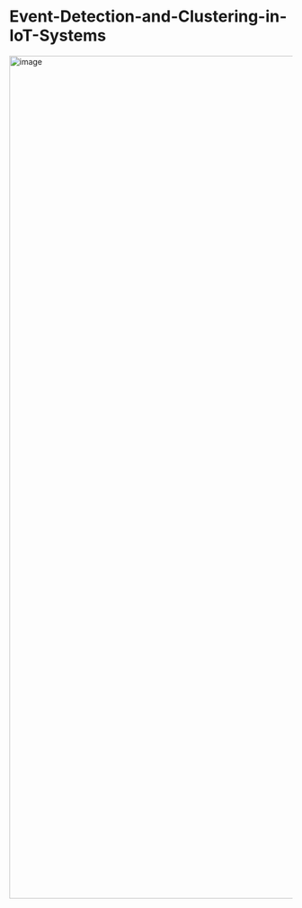 # Event-Detection-and-Clustering-in-IoT-Systems

<img width="1500" alt="image" src="https://github.com/uchaan/Event-Detection-and-Clustering-in-IoT-Systems/assets/46271173/aa84265a-f7b5-4eb5-9907-9a6505ad23e9">
